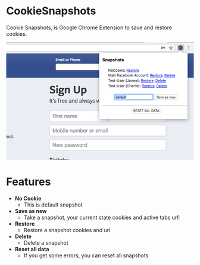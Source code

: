 # CookieSnapshots
Cookie Snapshots, is Google Chrome Extension to save and restore cookies.

<img src="/img/screenshot.png">

# Features

- **No Cookie**
  - This is default snapshot
- **Save as new**
  - Take a snapshot, your current state cookies and active tabs url!
- **Restore**
  - Restore a snapshot cookies and url
- **Delete**
  - Delete a snapshot
- **Reset all data**
  - If you get some errors, you can reset all snapshots




